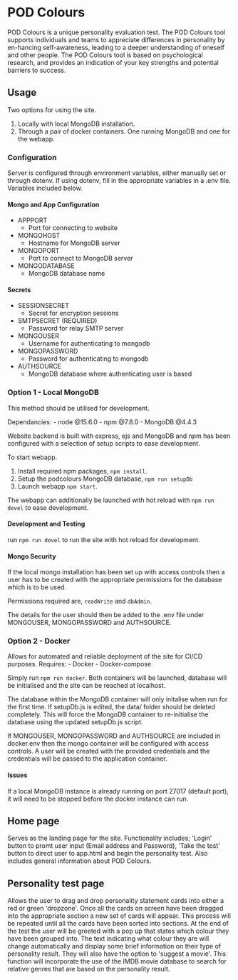# POD Colours

POD Colours is a unique personality evaluation test.
The POD Colours tool supports individuals and teams to appreciate differences in
personality by en-hancing self-awareness, leading to a deeper understanding of
oneself and other people.
The POD Colours tool is based on psychological research, and provides an
indication of your key strengths and potential barriers to success.

## Usage

Two options for using the site.

1. Locally with local MongoDB installation.
2. Through a pair of docker containers. One running MongoDB and one for the webapp.

### Configuration

Server is configured through environment variables, either manually set or through
dotenv.
If using dotenv, fill in the appropriate variables in a .env file. Variables
included below.

#### Mongo and App Configuration

- APPPORT
  - Port for connecting to website
- MONGOHOST
  - Hostname for MongoDB server
- MONGOPORT
  - Port to connect to MongoDB server
- MONGODATABASE
  - MongoDB database name

#### Secrets

- SESSIONSECRET
  - Secret for encryption sessions
- SMTPSECRET (REQUIRED)
  - Password for relay SMTP server
- MONGOUSER
  - Username for authenticating to mongodb
- MONGOPASSWORD
  - Password for authenticating to mongodb
- AUTHSOURCE
  - MongoDB database where authenticating user is based

### Option 1 - Local MongoDB

This method should be utilised for development.

Dependancies:
    - node @15.6.0
    - npm @7.8.0
    - MongoDB @4.4.3

Website backend is built with express, ejs and MongoDB and npm has been configured
with a selection of setup scripts to ease development.

To start webapp.

1. Install required npm packages, `npm install`.
2. Setup the podcolours MongoDB database, `npm run setupDb`
3. Launch webapp `npm start`.

The webapp can additionally be launched with hot reload with `npm run devel` to
ease development.

#### Development and Testing

run `npm run devel` to run the site with hot reload for development.

#### Mongo Security

If the local mongo installation has been set up with access controls then a
user has to be created with the appropriate permissions for the database which
is to be used.

Permissions required are, `readWrite` and `dbAdmin`.

The details for the user should then be added to the .env file under MONGOUSER,
MONGOPASSWORD and AUTHSOURCE.

### Option 2 - Docker

Allows for automated and reliable deployment of the site for CI/CD purposes.
Requires:
    - Docker
    - Docker-compose

Simply run `npm run docker`.
Both containers will be launched, database will be initialised and the site can
be reached at localhost.

The database within the MongoDB container will only initalise when run for the
first time. If setupDb.js is edited, the data/ folder should be deleted completely.
This will force the MongoDB container to re-initialise the database using the updated
setupDb.js script.

If MONGOUSER, MONGOPASSWORD and AUTHSOURCE are included in docker.env then the
mongo container will be configured with access controls. A user will be created
with the provided credentials and the credentials will be passed to the application
container.

#### Issues

If a local MongoDB instance is already running on port 27017 (default port), it will
need to be stopped before the docker instance can run.

## Home page

Serves as the landing page for the site. Functionality includes; 'Login'
button to promt user input (Email address and Password), 'Take the test'
button to direct user to app.html and begin the personality test.
Also includes general information about POD Colours.

## Personality test page

Allows the user to drag and drop personality statement cards into either a red
or green 'dropzone'. Once all the cards on screen have been dragged into the
appropriate section a new set of cards will appear. This process will be repeated
until all the cards have been sorted into sections.
At the end of the test the user will be greeted with a pop up that states which
colour they have been grouped into. The text indicating what colour they are will
change automatically and display some brief information on their type of personality
result. They will also have the option to 'suggest a movie'. This function will
incorporate the use of the IMDB movie database to search for relative genres that
are based on the personality result.
